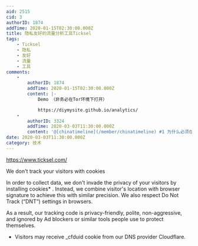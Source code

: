 ```yaml
---
aid: 2515
cid: 3
authorID: 1874
addTime: 2020-01-15T02:30:00.000Z
title: 隐私友好的流量分析工具Ticksel
tags:
    - Ticksel
    - 隐私
    - 友好
    - 流量
    - 工具
comments:
    -
        authorID: 1874
        addTime: 2020-01-15T02:30:00.000Z
        content: |-
            Demo （非务必在Tor环境下打开）

            https://diymysite.github.io/analytics/
    -
        authorID: 3324
        addTime: 2020-03-03T11:30:00.000Z
        content: '@[chinatimeline](/member/chinatimeline) #1 为什么必须在TOR环境打开？'
date: 2020-03-03T11:30:00.000Z
category: 技术
---
```


https://www.ticksel.com/

We don't track your visitors with cookies

In order to collect data, we don't invade the privacy of your visitors by installing cookies\* . Instead, we combine visitor's location with browser signature to achieve this with similar precision. We also respect Do Not Track (“DNT”) settings in browsers.

As a result, our tracking code is privacy-friendly, polite, non-aggressive, and ignored by Ad blockers or similar tools people use to protect themselves.

*   Visitors may receive \_cfduid cookie from our DNS provider Cloudflare.

